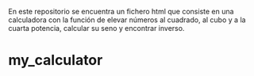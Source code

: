 En este repositorio se encuentra un fichero html que consiste en una calculadora con la función de elevar números al cuadrado, al cubo y a la cuarta potencia, calcular su seno y encontrar inverso.
# my_calculator

